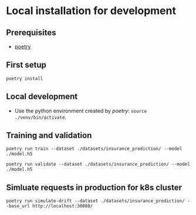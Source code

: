 # Local installation for development


## Prerequisites
 * [poetry](https://python-poetry.org/)


## First setup

```
poetry install
```

## Local development

* Use the python environment created by *poetry*: `source ./venv/bin/activate`.

## Training and validation

```
poetry run train --dataset ./datasets/insurance_prediction/ --model ./model.h5
```

```
poetry run validate --dataset ./datasets/insurance_prediction/ --model ./model.h5
```

## Simluate requests in production for k8s cluster

```
poetry run simulate-drift --dataset ./datasets/insurance_prediction/ --base_url http://localhost:30080/
```
